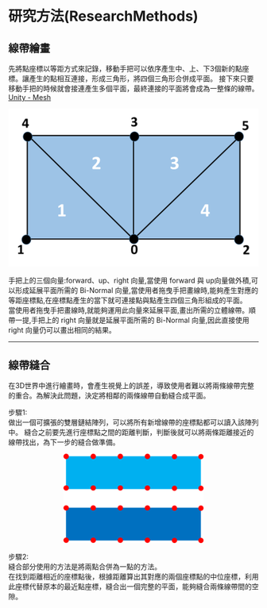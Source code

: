 # 研究方法(ResearchMethods)
## 線帶繪畫
先將點座標以等距方式來記錄，移動手把可以依序產生中、上、下3個新的點座標。讓產生的點相互連接，形成三角形，將四個三角形合併成平面。
接下來只要移動手把的時候就會接連產生多個平面，最終連接的平面將會成為一整條的線帶。  
[Unity - Mesh](https://docs.unity3d.com/ScriptReference/Mesh.html)  
<P Align=center><img src="https://github.com/vr-paint/brush/blob/main/Image/quad.png"> 
  
  手把上的三個向量:forward、up、right 向量,當使用 forward 與 up向量做外積,可以形成延展平面所需的 Bi-Normal 向量,當使用者拖曳手把畫線時,能夠產生對應的等距座標點,在座標點產生的當下就可連接點與點產生四個三角形組成的平面。  
  當使用者拖曳手把畫線時,就能夠運用此向量來延展平面,畫出所需的立體線帶。順帶一提,手把上的 right 向量就是延展平面所需的 Bi-Normal 向量,因此直接使用 right 向量仍可以畫出相同的結果。
  
***
## 線帶縫合
在3D世界中進行繪畫時，會產生視覺上的誤差，導致使用者難以將兩條線帶完整的重合。為解決此問題，決定將相鄰的兩條線帶自動縫合成平面。

步驟1:  
做出一個可擴張的雙層鏈結陣列，可以將所有新增線帶的座標點都可以讀入該陣列中。
縫合之前要先進行座標點之間的距離判斷，判斷後就可以將兩條距離接近的線帶找出，為下一步的縫合做準備。
<P Align=center><img src="https://github.com/vr-paint/brush/blob/main/Image/%E7%B7%9A%E5%B8%B6%E9%99%A3%E5%88%97.png" height="180">   
   
步驟2:  
縫合部分使用的方法是將兩點合併為一點的方法。  
在找到距離相近的座標點後，根據距離算出其對應的兩個座標點的中位座標，利用此座標代替原本的最近點座標，縫合出一個完整的平面，能夠縫合兩條線帶間的空隙。   
<P Align=center><img src=""https://github.com/vr-paint/brush/blob/main/Image/%E7%B8%AB%E5%90%883.png"> 
